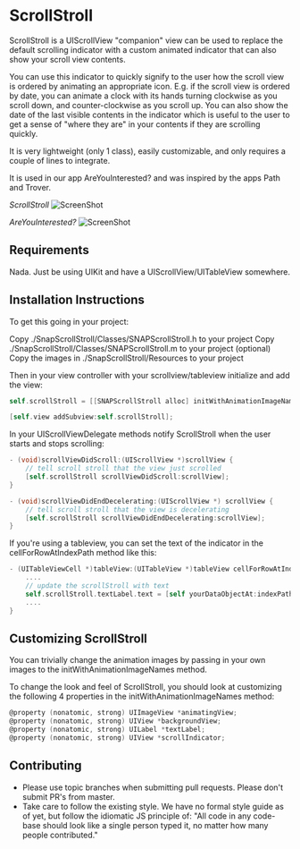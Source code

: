 # ScrollStroll

ScrollStroll is a UIScrollView "companion" view can be used to replace the default scrolling indicator with a custom animated indicator that can also show your scroll view contents. 

You can use this indicator to quickly signify to the user how the scroll view is ordered by animating an appropriate icon. E.g. if the scroll view is ordered by date, you can animate a clock with its hands turning clockwise as you scroll down, and counter-clockwise as you scroll up. You can also show the date of the last visible contents in the indicator which is useful to the user to get a sense of "where they are" in your contents if they are scrolling quickly.

It is very lightweight (only 1 class), easily customizable, and only requires a couple of lines to integrate.

It is used in our app AreYouInterested? and was inspired by the apps Path and Trover.

_ScrollStroll_
![ScreenShot](https://raw.github.com/https://github.com/SnapInteractive/SNAPScrollStroll/master/screenshot_1.png)

_AreYouInterested?_
![ScreenShot](https://raw.github.com/https://github.com/SnapInteractive/SNAPScrollStroll/master/screenshot_2.png)

## Requirements

Nada. Just be using UIKit and have a UIScrollView/UITableView somewhere.

## Installation Instructions

To get this going in your project:

Copy ./SnapScrollStroll/Classes/SNAPScrollStroll.h to your project
Copy ./SnapScrollStroll/Classes/SNAPScrollStroll.m to your project
(optional) Copy the images in ./SnapScrollStroll/Resources to your project

Then in your view controller with your scrollview/tableview initialize and add the view:
```objective-c
self.scrollStroll = [[SNAPScrollStroll alloc] initWithAnimationImageNames:@[@"snap_walking_char1", @"snap_walking_char2", @"snap_walking_char3", @"snap_walking_char4", @"snap_walking_char5", @"snap_walking_char6", @"snap_walking_char7", @"snap_walking_char8"]];

[self.view addSubview:self.scrollStroll];
```
In your UIScrollViewDelegate methods notify ScrollStroll when the user starts and stops scrolling:

```objective-c
- (void)scrollViewDidScroll:(UIScrollView *)scrollView {
	// tell scroll stroll that the view just scrolled
	[self.scrollStroll scrollViewDidScroll:scrollView];
}

- (void)scrollViewDidEndDecelerating:(UIScrollView *) scrollView {
	// tell scroll stroll that the view is decelerating
	[self.scrollStroll scrollViewDidEndDecelerating:scrollView];
}
```
If you're using a tableview, you can set the text of the indicator in the cellForRowAtIndexPath method like this:

```objective-c
- (UITableViewCell *)tableView:(UITableView *)tableView cellForRowAtIndexPath:(NSIndexPath *)indexPath {
	.... 
	// update the scrollStroll with text
	self.scrollStroll.textLabel.text = [self yourDataObjectAt:indexPath];
    ....
}
```

## Customizing ScrollStroll

You can trivially change the animation images by passing in your own images to the initWithAnimationImageNames method.

To change the look and feel of ScrollStroll, you should look at customizing the following 4 properties in the initWithAnimationImageNames method:

```objective-c
@property (nonatomic, strong) UIImageView *animatingView;
@property (nonatomic, strong) UIView *backgroundView;
@property (nonatomic, strong) UILabel *textLabel;
@property (nonatomic, strong) UIView *scrollIndicator;
```

## Contributing

 * Please use topic branches when submitting pull requests. Please don't submit PR's from master.
 * Take care to follow the existing style. We have no formal style guide as of yet, but follow the idiomatic JS principle of: "All code in any code-base should look like a single person typed it, no matter how many people contributed."
